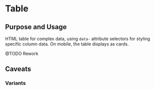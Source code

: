 # Table

## Purpose and Usage
HTML table for complex data, using `data-` attribute selectors for styling specific column data. On mobile, the table displays as cards.

@TODO
Rework

## Caveats

### Variants

```


```
